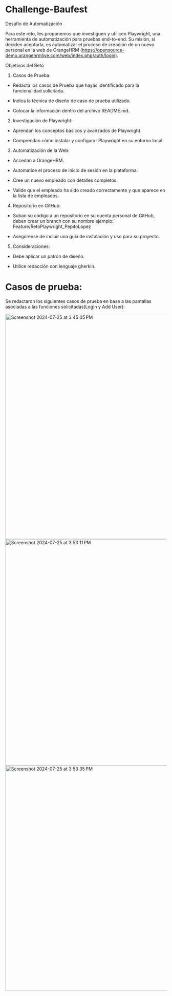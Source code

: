 # Challenge-Baufest
 
Desafío de Automatización

Para este reto, les proponemos que investiguen y utilicen Playwright, una herramienta
de automatización para pruebas end-to-end. Su misión, si deciden aceptarla, es
automatizar el proceso de creación de un nuevo personal en la web de OrangeHRM
(https://opensource-demo.orangehrmlive.com/web/index.php/auth/login).

Objetivos del Reto
1. Casos de Prueba:

- Redacta los casos de Prueba que hayas identificado para la funcionalidad
solicitada.

- Indica la técnica de diseño de caso de prueba utilizado.

- Colocar la información dentro del archivo README.md.

2. Investigación de Playwright:
   
- Aprendan los conceptos básicos y avanzados de Playwright.

- Comprendan cómo instalar y configurar Playwright en su entorno local.

3. Automatización de la Web:

- Accedan a OrangeHRM.

- Automatice el proceso de inicio de sesión en la plataforma.

- Cree un nuevo empleado con detalles completos.

- Valide que el empleado ha sido creado correctamente y que aparece en la lista de empleados.

4. Repositorio en GitHub:
   
- Suban su código a un repositorio en su cuenta personal de GitHub, deben crear un branch con su nombre ejemplo: Feature/RetoPlaywright_PepitoLopez

- Asegúrense de incluir una guía de instalación y uso para su proyecto.

5. Consideraciones:
   
- Debe aplicar un patrón de diseño.

- Utilice redacción con lenguaje gherkin.


# Casos de prueba:
Se redactaron los siguientes casos de prueba en base a las pantallas asociadas a las funciones solicitadas(Login y Add User):

<img width="702" alt="Screenshot 2024-07-25 at 3 45 05 PM" src="https://github.com/user-attachments/assets/c3ec0d9e-190a-486a-ac48-9e7463a453e3">

<img width="705" alt="Screenshot 2024-07-25 at 3 53 11 PM" src="https://github.com/user-attachments/assets/803cd5fb-6e7e-4719-9b9e-e2c4f99ba40a">

<img width="703" alt="Screenshot 2024-07-25 at 3 53 35 PM" src="https://github.com/user-attachments/assets/ac4670b3-c689-4e48-8ecb-89aeff7740fa">


